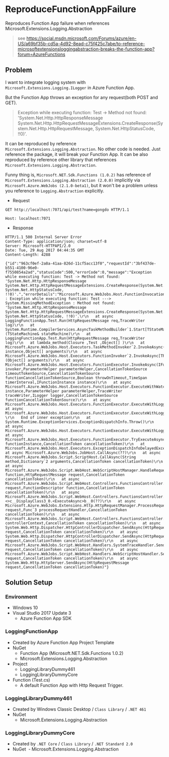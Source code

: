 # ReproduceFunctionAppFailure
Reproduces Function App failure when references Microsoft.Extensions.Logging.Abstraction

> see https://social.msdn.microsoft.com/Forums/azure/en-US/a69bf35b-cd5a-4d92-8ead-c75f425c7abe/to-reference-microsoftextensionsloggingabstraction-breaks-the-function-app?forum=AzureFunctions

## Problem
I want to integrate logging system with `Microsoft.Extensions.Logging.ILogger` in Azure Function App.

But the Function App throws an exception for any request(both POST and GET).
> Exception while executing function: Test -> Method not found: 'System.Net.Http.HttpResponseMessage System.Net.Http.HttpRequestMessageExtensions.CreateResponse(System.Net.Http.HttpRequestMessage, System.Net.HttpStatusCode, !!0)'.

It can be reproduced by reference `Microsoft.Extensions.Logging.Abstraction`.
No other code is needed. Just reference the package, it will break your Function App.
It can be also reproduced by reference other library that references `Microsoft.Extensions.Logging.Abstraction`.

Funny thing is, `Microsoft.NET.Sdk.Functions (1.0.2)` has reference of `Microsoft.Extensions.Logging.Abstraction (2.0.0)` implicitly via `Microsoft.Azure.WebJobs (2.1.0-beta1)`, but it won't be a problem unless you reference to `Logging.Abstraction` explicitly.

- Request
```
GET http://localhost:7071/api/test?name=gongdo HTTP/1.1

Host: localhost:7071
```

- Response
```
HTTP/1.1 500 Internal Server Error
Content-Type: application/json; charset=utf-8
Server: Microsoft-HTTPAPI/2.0
Date: Tue, 29 Aug 2017 04:44:35 GMT
Content-Length: 4288

{"id":"963cf0ef-2a8a-41aa-826d-11cf5acc13f0","requestId":"3bf437de-b551-4100-96e0-f7550854a2ad","statusCode":500,"errorCode":0,"message":"Exception while executing function: Test -> Method not found: 'System.Net.Http.HttpResponseMessage System.Net.Http.HttpRequestMessageExtensions.CreateResponse(System.Net.Http.HttpRequestMessage, System.Net.HttpStatusCode, !!0)'.","errorDetails":"Microsoft.Azure.WebJobs.Host.FunctionInvocationException : Exception while executing function: Test ---> System.MissingMethodException : Method not found: 'System.Net.Http.HttpResponseMessage System.Net.Http.HttpRequestMessageExtensions.CreateResponse(System.Net.Http.HttpRequestMessage, System.Net.HttpStatusCode, !!0)'.\r\n   at async LoggingFunctionApp.Test.Run(HttpRequestMessage req,TraceWriter log)\r\n   at System.Runtime.CompilerServices.AsyncTaskMethodBuilder`1.Start[TStateMachine](TStateMachine& stateMachine)\r\n   at LoggingFunctionApp.Test.Run(HttpRequestMessage req,TraceWriter log)\r\n   at lambda_method(Closure ,Test ,Object[] )\r\n   at Microsoft.Azure.WebJobs.Host.Executors.TaskMethodInvoker`2.InvokeAsync(TReflected instance,Object[] arguments)\r\n   at async Microsoft.Azure.WebJobs.Host.Executors.FunctionInvoker`2.InvokeAsync[TReflected,TReturnValue](Object[] arguments)\r\n   at async Microsoft.Azure.WebJobs.Host.Executors.FunctionExecutor.InvokeAsync(IFunctionInvoker invoker,ParameterHelper parameterHelper,CancellationTokenSource timeoutTokenSource,CancellationTokenSource functionCancellationTokenSource,Boolean throwOnTimeout,TimeSpan timerInterval,IFunctionInstance instance)\r\n   at async Microsoft.Azure.WebJobs.Host.Executors.FunctionExecutor.ExecuteWithWatchersAsync(IFunctionInstance instance,ParameterHelper parameterHelper,TraceWriter traceWriter,ILogger logger,CancellationTokenSource functionCancellationTokenSource)\r\n   at async Microsoft.Azure.WebJobs.Host.Executors.FunctionExecutor.ExecuteWithLoggingAsync(??)\r\n   at async Microsoft.Azure.WebJobs.Host.Executors.FunctionExecutor.ExecuteWithLoggingAsync(??) \r\n   End of inner exception\r\n   at System.Runtime.ExceptionServices.ExceptionDispatchInfo.Throw()\r\n   at async Microsoft.Azure.WebJobs.Host.Executors.FunctionExecutor.ExecuteWithLoggingAsync(??)\r\n   at async Microsoft.Azure.WebJobs.Host.Executors.FunctionExecutor.TryExecuteAsync(IFunctionInstance functionInstance,CancellationToken cancellationToken)\r\n   at Microsoft.Azure.WebJobs.Host.Executors.ExceptionDispatchInfoDelayedException.Throw()\r\n   at async Microsoft.Azure.WebJobs.JobHost.CallAsync(??)\r\n   at async Microsoft.Azure.WebJobs.Script.ScriptHost.CallAsync(String method,Dictionary`2 arguments,CancellationToken cancellationToken)\r\n   at async Microsoft.Azure.WebJobs.Script.WebHost.WebScriptHostManager.HandleRequestAsync(FunctionDescriptor function,HttpRequestMessage request,CancellationToken cancellationToken)\r\n   at async Microsoft.Azure.WebJobs.Script.WebHost.Controllers.FunctionsController.ProcessRequestAsync(HttpRequestMessage request,FunctionDescriptor function,CancellationToken cancellationToken)\r\n   at async Microsoft.Azure.WebJobs.Script.WebHost.Controllers.FunctionsController.<>c__DisplayClass3_0.<ExecuteAsync>b__0(??)\r\n   at async Microsoft.Azure.WebJobs.Extensions.Http.HttpRequestManager.ProcessRequestAsync(HttpRequestMessage request,Func`3 processRequestHandler,CancellationToken cancellationToken)\r\n   at async Microsoft.Azure.WebJobs.Script.WebHost.Controllers.FunctionsController.ExecuteAsync(HttpControllerContext controllerContext,CancellationToken cancellationToken)\r\n   at async System.Web.Http.Dispatcher.HttpControllerDispatcher.SendAsync(HttpRequestMessage request,CancellationToken cancellationToken)\r\n   at async System.Web.Http.Dispatcher.HttpControllerDispatcher.SendAsync(HttpRequestMessage request,CancellationToken cancellationToken)\r\n   at async Microsoft.Azure.WebJobs.Script.WebHost.Handlers.SystemTraceHandler.SendAsync(HttpRequestMessage request,CancellationToken cancellationToken)\r\n   at async Microsoft.Azure.WebJobs.Script.WebHost.Handlers.WebScriptHostHandler.SendAsync(HttpRequestMessage request,CancellationToken cancellationToken)\r\n   at async System.Web.Http.HttpServer.SendAsync(HttpRequestMessage request,CancellationToken cancellationToken)"}
```

## Solution Setup

### Environment
- Windows 10
- Visual Studio 2017 Update 3
  - Azure Function App SDK

### LoggingFunctionApp
- Created by Azure Function App Project Template
- NuGet
  - Function App (Microsoft.NET.Sdk.Functions 1.0.2)
  - Microsoft.Extensions.Logging.Abstraction
- Project
  - LoggingLibraryDummy461
  - LoggingLibraryDummyCore
- Function (Test.cs)
  - A default Function App with Http Request Trigger.

### LoggingLibraryDummy461
- Created by Windows Classic Desktop / `Class Library` / `.NET 461`
- NuGet
  - Microsoft.Extensions.Logging.Abstraction

### LoggingLibraryDummyCore
- Created by `.NET Core` / `Class Library` / `.NET Standard 2.0`
- NuGet
  - Microsoft.Extensions.Logging.Abstraction
